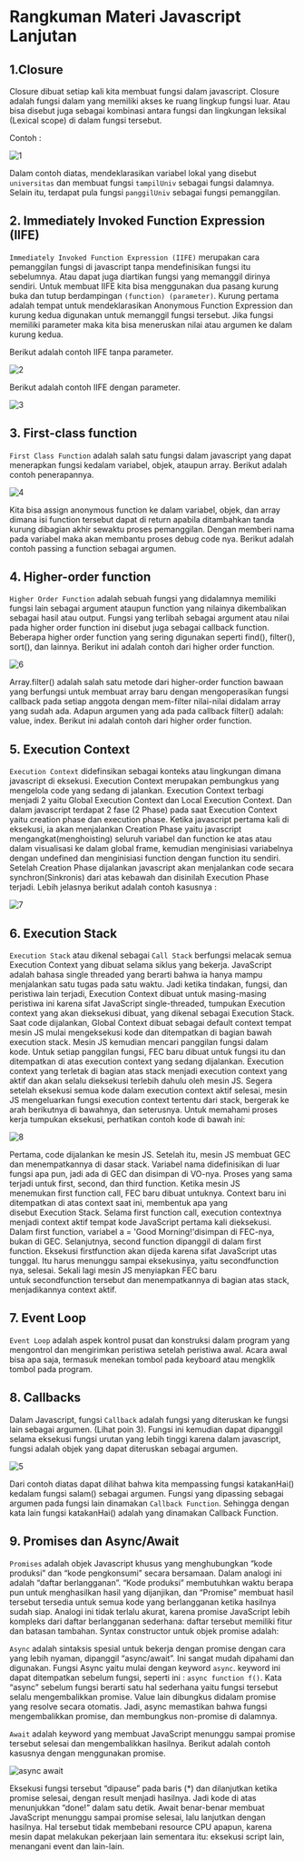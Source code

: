 # Rangkuman Materi Javascript Lanjutan
## 1.Closure
Closure dibuat setiap kali kita membuat fungsi dalam javascript. Closure adalah fungsi dalam yang memiliki akses ke ruang lingkup fungsi luar.
Atau bisa disebut juga sebagai kombinasi antara fungsi dan lingkungan leksikal (Lexical scope) di dalam fungsi tersebut.

Contoh : 

![1](https://user-images.githubusercontent.com/100962621/193505774-7337d6b8-02c3-45cd-88e8-b176501bd1eb.PNG)

Dalam contoh diatas, mendeklarasikan variabel lokal yang disebut `universitas` dan membuat fungsi `tampilUniv` sebagai fungsi dalamnya. Selain itu, terdapat pula
fungsi `panggilUniv` sebagai fungsi pemanggilan.

## 2. Immediately Invoked Function Expression (IIFE)
`Immediately Invoked Function Expression (IIFE)` merupakan cara pemanggilan fungsi di javascript tanpa mendefinisikan fungsi itu sebelumnya. Atau dapat juga diartikan
fungsi yang memanggil dirinya sendiri. Untuk membuat IIFE kita bisa menggunakan dua pasang kurung buka dan tutup berdampingan `(function) (parameter)`.
Kurung pertama adalah tempat untuk mendeklarasikan Anonymous Function Expression dan kurung kedua digunakan untuk memanggil fungsi tersebut. Jika fungsi memiliki
parameter maka kita bisa meneruskan nilai atau argumen ke dalam kurung kedua.

Berikut adalah contoh IIFE tanpa parameter.

![2](https://user-images.githubusercontent.com/100962621/193516890-1a662314-75f8-479f-81c6-a5596c17f018.PNG)

Berikut adalah contoh IIFE dengan parameter.

![3](https://user-images.githubusercontent.com/100962621/193518080-62e008cf-8dc8-4a58-b73e-8c2c44eb1e10.PNG)

## 3. First-class function
`First Class Function` adalah salah satu fungsi dalam javascript yang dapat menerapkan fungsi kedalam variabel, objek, ataupun array. Berikut adalah contoh penerapannya.

![4](https://user-images.githubusercontent.com/100962621/193523501-cd6fb9eb-835f-40b8-b09f-3b2daa3fb443.PNG)

Kita bisa assign anonymous function ke dalam variabel, objek, dan array dimana isi function tersebut dapat di return apabila ditambahkan tanda kurung dibagian akhir sewaktu proses pemanggilan. Dengan memberi nama pada variabel maka akan membantu proses debug code nya. Berikut adalah contoh passing a function sebagai argumen.

## 4. Higher-order function
`Higher Order Function` adalah sebuah fungsi yang didalamnya memiliki fungsi lain sebagai argument ataupun function yang nilainya dikembalikan sebagai hasil atau output. Fungsi yang terlibah sebagai argument atau nilai pada higher order function ini disebut juga sebagai callback function. Beberapa higher order function yang sering digunakan seperti find(), filter(), sort(), dan lainnya. Berikut ini adalah contoh dari higher order function.

![6](https://user-images.githubusercontent.com/100962621/193540547-32c7d76d-fb0f-4404-b02b-d903eeacfa8b.PNG)

Array.filter() adalah salah satu metode dari higher-order function bawaan yang berfungsi untuk membuat array baru dengan mengoperasikan fungsi callback pada setiap anggota dengan mem-filter nilai-nilai didalam array yang sudah ada. Adapun argumen yang ada pada callback filter() adalah: value, index.
Berikut ini adalah contoh dari higher order function.



## 5. Execution Context
`Execution Context` didefinsikan sebagai konteks atau lingkungan dimana javascript di eksekusi. Execution Context merupakan pembungkus yang mengelola code yang sedang di jalankan. Execution Context terbagi menjadi 2 yaitu Global Execution Context dan Local Execution Context. Dan dalam javascript terdapat 2 fase (2 Phase) pada saat Execution Context yaitu creation phase dan execution phase. Ketika javascript pertama kali di eksekusi, ia akan menjalankan Creation Phase yaitu javascript mengangkat(menghoisting) seluruh variabel dan function ke atas atau dalam visualisasi ke dalam global frame, kemudian menginisiasi variabelnya dengan undefined dan menginisiasi function dengan function itu sendiri. Setelah Creation Phase dijalankan javascript akan menjalankan code secara synchron(Sinkronis) dari atas kebawah dan disinilah Execution Phase terjadi. Lebih jelasnya berikut adalah contoh kasusnya :

![7](https://user-images.githubusercontent.com/100962621/193550086-38e78e7e-be05-45c5-aa77-2182e89da140.PNG)

## 6. Execution Stack
`Execution Stack` atau dikenal sebagai `Call Stack` berfungsi melacak semua Execution Context yang dibuat selama siklus yang bekerja. JavaScript adalah bahasa single threaded yang berarti bahwa ia hanya mampu menjalankan satu tugas pada satu waktu. Jadi ketika tindakan, fungsi, dan peristiwa lain terjadi, Execution Context dibuat untuk masing-masing peristiwa ini karena sifat JavaScript single-threaded, tumpukan Execution context yang akan dieksekusi dibuat, yang dikenal sebagai Execution Stack.
Saat code dijalankan, Global Context dibuat sebagai default context tempat mesin JS mulai mengeksekusi kode dan ditempatkan di bagian bawah execution stack. Mesin JS kemudian mencari panggilan fungsi dalam kode. Untuk setiap panggilan fungsi, FEC baru dibuat untuk fungsi itu dan ditempatkan di atas execution context yang sedang dijalankan. Execution context yang terletak di bagian atas stack menjadi execution context yang aktif dan akan selalu dieksekusi terlebih dahulu oleh mesin JS. Segera setelah eksekusi semua kode dalam execution context aktif selesai, mesin JS mengeluarkan fungsi execution context tertentu dari stack, bergerak ke arah berikutnya di bawahnya, dan seterusnya. Untuk memahami proses kerja tumpukan eksekusi, perhatikan contoh kode di bawah ini:

![8](https://user-images.githubusercontent.com/100962621/193573392-03613b22-dae3-4ba2-87b2-0e13c2f82321.PNG)

Pertama, code dijalankan ke mesin JS. Setelah itu, mesin JS membuat GEC dan menempatkannya di dasar stack. Variabel nama didefinisikan di luar fungsi apa pun, jadi ada di GEC dan disimpan di VO-nya. Proses yang sama terjadi untuk first, second, dan third function. Ketika mesin JS menemukan first function call, FEC baru dibuat untuknya. Context baru ini ditempatkan di atas context saat ini, membentuk apa yang disebut Execution Stack. Selama first function call, execution contextnya menjadi context aktif tempat kode JavaScript pertama kali dieksekusi. Dalam first function, variabel a = 'Good Morning!'disimpan di FEC-nya, bukan di GEC. Selanjutnya, second function dipanggil di dalam first function. Eksekusi firstfunction akan dijeda karena sifat JavaScript utas tunggal. Itu harus menunggu sampai eksekusinya, yaitu secondfunction nya, selesai. Sekali lagi mesin JS menyiapkan FEC baru untuk secondfunction tersebut dan menempatkannya di bagian atas stack, menjadikannya context aktif.


## 7. Event Loop
`Event Loop` adalah aspek kontrol pusat dan konstruksi dalam program yang mengontrol dan mengirimkan peristiwa setelah peristiwa awal. Acara awal bisa apa saja, termasuk menekan tombol pada keyboard atau mengklik tombol pada program.

## 8. Callbacks
Dalam Javascript, fungsi `Callback` adalah fungsi yang diteruskan ke fungsi lain sebagai argumen. (Lihat poin 3). Fungsi ini kemudian dapat dipanggil selama eksekusi fungsi urutan yang lebih tinggi karena dalam javascript, fungsi adalah objek yang dapat diteruskan sebagai argumen.

![5](https://user-images.githubusercontent.com/100962621/193526748-7fc553c7-d047-4ed4-94f7-5dedaeed71df.PNG)

Dari contoh diatas dapat dilihat bahwa kita mempassing fungsi katakanHai() kedalam fungsi salam() sebagai argumen. Fungsi yang dipassing sebagai argumen pada fungsi lain dinamakan `Callback Function`. Sehingga dengan kata lain fungsi katakanHai() adalah yang dinamakan Callback Function.

## 9. Promises dan Async/Await

`Promises` adalah objek Javascript khusus yang menghubungkan “kode produksi” dan “kode pengkonsumi” secara bersamaan. Dalam analogi ini adalah “daftar berlangganan”. “Kode produksi” membutuhkan waktu berapa pun untuk menghasilkan hasil yang dijanjikan, dan “Promise” membuat hasil tersebut tersedia untuk semua kode yang berlangganan ketika hasilnya sudah siap. Analogi ini tidak terlalu akurat, karena promise JavaScript lebih kompleks dari daftar berlangganan sederhana: daftar tersebut memiliki fitur dan batasan tambahan. Syntax constructor untuk objek promise adalah:



`Async` adalah sintaksis spesial untuk bekerja dengan promise dengan cara yang lebih nyaman, dipanggil “async/await”. Ini sangat mudah dipahami dan digunakan. Fungsi Async yaitu mulai dengan keyword `async`. keyword ini dapat ditempatkan sebelum fungsi, seperti ini : `async function f()`. Kata “async” sebelum fungsi berarti satu hal sederhana yaitu fungsi tersebut selalu mengembalikkan promise. Value lain dibungkus didalam promise yang resolve secara otomatis. Jadi, async memastikan bahwa fungsi mengembalikkan promise, dan membungkus non-promise di dalamnya.

`Await` adalah keyword yang membuat JavaScript menunggu sampai promise tersebut selesai dan mengembalikkan hasilnya. Berikut adalah contoh kasusnya dengan menggunakan promise.

![async await](https://user-images.githubusercontent.com/100962621/193582678-4957ca93-8b81-445b-b869-1d46679ead9f.PNG)

Eksekusi fungsi tersebut “dipause” pada baris (*) dan dilanjutkan ketika promise selesai, dengan result menjadi hasilnya. Jadi kode di atas menunjukkan “done!” dalam satu detik. Await benar-benar membuat JavaScript menunggu sampai promise selesai, lalu lanjutkan dengan hasilnya. Hal tersebut tidak membebani resource CPU apapun, karena mesin dapat melakukan pekerjaan lain sementara itu: eksekusi script lain, menangani event dan lain-lain.

